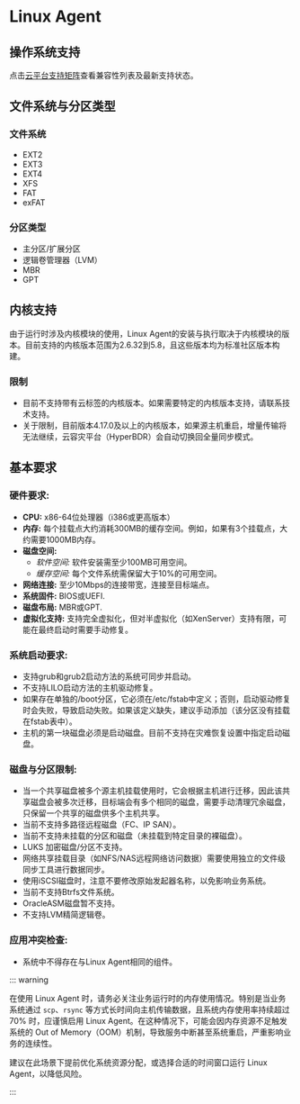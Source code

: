 # Linux Agent

## 操作系统支持

点击[云平台支持矩阵](https://oneprocloud.feishu.cn/sheets/VRqksSPEPhRTPStp3kVcItXNnyh?sheet=Y9fpqO)查看兼容性列表及最新支持状态。

## 文件系统与分区类型

### 文件系统

* EXT2
* EXT3
* EXT4
* XFS
* FAT
* exFAT

### 分区类型

* 主分区/扩展分区
* 逻辑卷管理器（LVM）
* MBR
* GPT

## 内核支持

由于运行时涉及内核模块的使用，Linux Agent的安装与执行取决于内核模块的版本。目前支持的内核版本范围为2.6.32到5.8，且这些版本均为标准社区版本构建。

### 限制

* 目前不支持带有云标签的内核版本。如果需要特定的内核版本支持，请联系技术支持。
* 关于限制，目前版本4.17.0及以上的内核版本，如果源主机重启，增量传输将无法继续，云容灾平台（HyperBDR）会自动切换回全量同步模式。


## 基本要求

### 硬件要求:
- **CPU:** x86-64位处理器（i386或更高版本）
- **内存:** 每个挂载点大约消耗300MB的缓存空间。例如，如果有3个挂载点，大约需要1000MB内存。
- **磁盘空间:**
  - *软件空间:* 软件安装需至少100MB可用空间。
  - *缓存空间:* 每个文件系统需保留大于10%的可用空间。
- **网络连接:** 至少10Mbps的连接带宽，连接至目标端点。
- **系统固件:** BIOS或UEFI.
- **磁盘布局:** MBR或GPT.
- **虚拟化支持:** 支持完全虚拟化，但对半虚拟化（如XenServer）支持有限，可能在最终启动时需要手动修复。

### 系统启动要求:
- 支持grub和grub2启动方法的系统可同步并启动。
- 不支持LILO启动方法的主机驱动修复。
- 如果存在单独的/boot分区，它必须在/etc/fstab中定义；否则，启动驱动修复时会失败，导致启动失败。如果该定义缺失，建议手动添加（该分区没有挂载在fstab表中）。
- 主机的第一块磁盘必须是启动磁盘。目前不支持在灾难恢复设置中指定启动磁盘。

### 磁盘与分区限制:
- 当一个共享磁盘被多个源主机挂载使用时，它会根据主机进行迁移，因此该共享磁盘会被多次迁移，目标端会有多个相同的磁盘，需要手动清理冗余磁盘，只保留一个共享的磁盘供多个主机共享。
- 当前不支持多路径远程磁盘（FC、IP SAN）。
- 当前不支持未挂载的分区和磁盘（未挂载到特定目录的裸磁盘）。
- LUKS 加密磁盘/分区不支持。
- 网络共享挂载目录（如NFS/NAS远程网络访问数据）需要使用独立的文件级同步工具进行数据同步。
- 使用iSCSI磁盘时，注意不要修改原始发起器名称，以免影响业务系统。
- 当前不支持Btrfs文件系统。
- OracleASM磁盘暂不支持。
- 不支持LVM精简逻辑卷。

### 应用冲突检查:
- 系统中不得存在与Linux Agent相同的组件。

::: warning

在使用 Linux Agent 时，请务必关注业务运行时的内存使用情况。特别是当业务系统通过 `scp`、`rsync` 等方式长时间向主机传输数据，且系统内存使用率持续超过 70% 时，应谨慎启用 Linux Agent。在这种情况下，可能会因内存资源不足触发系统的 Out of Memory（OOM）机制，导致服务中断甚至系统重启，严重影响业务的连续性。  

建议在此场景下提前优化系统资源分配，或选择合适的时间窗口运行 Linux Agent，以降低风险。

:::

